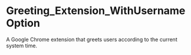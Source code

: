 # Greeting_Extension_WithUsernameOption
A Google Chrome extension that greets users according to the current system time.
